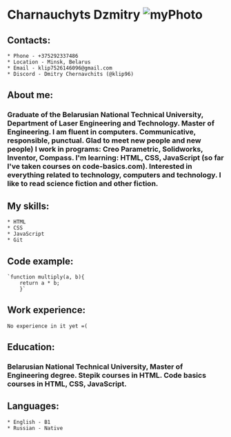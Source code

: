 # Charnauchyts Dzmitry ![myPhoto](/rsschool-cv/img/myPhoto240.jpeg)
## __Сontacts__:
    * Phone - +375292337486
    * Location - Minsk, Belarus
    * Email - klip7526146096@gmail.com
    * Discord - Dmitry Chernavchits (@klip96)

## __About me__:
### Graduate of the Belarusian National Technical University, Department of Laser Engineering and Technology. Master of Engineering. I am fluent in computers. Communicative, responsible, punctual. Glad to meet new people and new people) I work in programs: Creo Parametric, Solidworks, Inventor, Compass. I'm learning: HTML, CSS, JavaScript (so far I've taken courses on code-basics.com). Interested in everything related to technology, computers and technology. I like to read science fiction and other fiction.

## __My skills__:
    * HTML
    * CSS
    * JavaScript
    * Git

## __Code example__:
    `function multiply(a, b){
        return a * b; 
        }`
      
## __Work experience__:
    No experience in it yet =(

## __Education__:
### Belarusian National Technical University, Master of Engineering degree. Stepik courses in HTML. Code basics courses in HTML, CSS, JavaScript.

## __Languages__:
    * English - B1
    * Russian - Native




